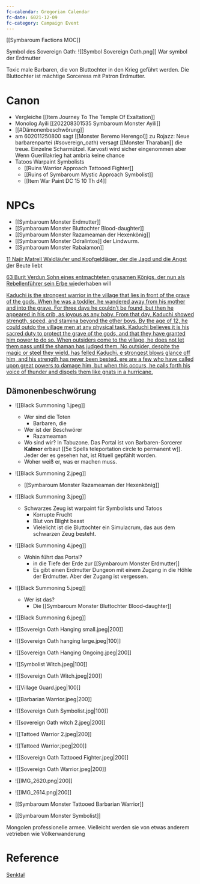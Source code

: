 ```yaml
---
fc-calendar: Gregorian Calendar
fc-date: 6021-12-09
fc-category: Campaign Event
---
```


[[Symbaroum Factions MOC]]

Symbol des Sovereign Oath: ![[Symbol Sovereign Oath.png]]
War symbol der Erdmutter


Toxic male Barbaren, die von Bluttochter in den Krieg geführt werden. Die Bluttochter ist mächtige Sorceress mit Patron Erdmutter.

# Canon
- Vergleiche [[Item Journey To The Temple Of Exaltation]]
- Monolog Ayili [[202208301535  Symbaroum Monster Ayili]]
- [[#Dämonenbeschwörung]]
- am 602011250800 sagt [[Monster Beremo Herengol]] zu Rojazz: Neue barbarenpartei (#sovereign_oath) versagt [[Monster Tharaban]] die treue.  Einzelne Scharmützel. Karvosti wird sicher eingenommen aber Wenn Guerillakrieg hat ambria keine chance
- Tatoos Warpaint Symbolists
	- [[Ruins Warrior Approach Tattooed Fighter]]
	- [[Ruins of Symbaroum Mystic Approach Symbolist]]
	- [[Item War Paint DC 15 10 Th d4]]

# NPCs
- [[Symbaroum Monster Erdmutter]]
- [[Symbaroum Monster Bluttochter Blood-daughter]]
- [[Symbaroum Monster Razameaman der Hexenkönig]]
- [[Symbaroum Monster Odralintos]] der Lindwurm.  
- [[Symbaroum Monster Rabaiamon]]

[11 Najir Matrell Waldläufer und Kopfgeldjäger, der die Jagd und die Angst d](https://docs.google.com/spreadsheets/d/1bAX5bh2bWl1-k-9ZEtnztlI-RaUvn_g-OVl1KFlUMFE/edit#gid=461967686&range=H259)er Beute liebt

[63 Burit Verdun Sohn eines entmachteten grusamen Königs, der nun als Rebellenführer sein Erbe wi](https://docs.google.com/spreadsheets/d/1bAX5bh2bWl1-k-9ZEtnztlI-RaUvn_g-OVl1KFlUMFE/edit#gid=461967686&range=H91)ederhaben will

[Kaduchi is the strongest warrior in the village that lies in front of the grave of the gods. When he was a toddler, he wandered away from his mother and into the grave. For three days he couldn’t be found, but then he appeared in his crib, as joyous as any baby. From that day, Kaduchi showed strength, speed, and stamina beyond the other boys. By the age of 12, he could outdo the village men at any physical task. Kaduchi believes it is his sacred duty to protect the grave of the gods, and that they have granted him power to do so. When outsiders come to the village, he does not let them pass until the shaman has judged them. No outsider, despite the magic or steel they wield, has felled Kaduchi. e strongest blows glance off him, and his strength has never been bested. ere are a few who have called upon great powers to damage him, but when this occurs, he calls forth his voice of thunder and dispels them like gnats in a hurricane.](https://docs.google.com/spreadsheets/d/1bAX5bh2bWl1-k-9ZEtnztlI-RaUvn_g-OVl1KFlUMFE/edit#gid=461967686&range=F161)

  


## Dämonenbeschwörung
- ![[Black Summoning 1.jpeg]]
	- Wer sind die Toten
		- Barbaren, die 
	- Wer ist der Beschwörer
		- Razameaman
	- Wo sind wir? In Tabuzone. Das Portal ist von Barbaren-Sorcerer **Kalmor** erbaut [[5e Spells teleportation circle to permanent w]]. Jeder der es gesehen hat, ist Rituell gepfählt worden.
	- Woher weiß er, was er machen muss.
- ![[Black Summoning 2.jpeg]]
 	- [[Symbaroum Monster Razameaman der Hexenkönig]]
- ![[Black Summoning 3.jpeg]]
	- Schwarzes Zeug ist warpaint für Symbolists und Tatoos
		- Korrupte Frucht
		- Blut von Blight beast
		- Vielelicht ist die Bluttochter ein Simulacrum, das aus dem schwarzen Zeug besteht.
- ![[Black Summoning 4.jpeg]]
	- Wohin führt das Portal?
		- in die Tiefe der Erde zur [[Symbaroum Monster Erdmutter]]
		- Es gibt einen Erdmutter Dungeon mit einem Zugang in die Höhle der Erdmutter. Aber der Zugang ist vergessen.
- ![[Black Summoning 5.jpeg]]
	- Wer ist das?
		- Die [[Symbaroum Monster Bluttochter Blood-daughter]]
- ![[Black Summoning 6.jpeg]]

- ![[Sovereign Oath Hanging small.jpeg|200]]
- ![[Sovereign Oath hanging large.jpeg|100]]
- ![[Sovereign Oath Hanging Ongoing.jpeg|200]]
- ![[Symbolist Witch.jpeg|100]]
- ![[Sovereign Oath Witch.jpeg|200]]
- ![[Village Guard.jpeg|100]]
- ![[Barbarian Warrior.jpeg|200]]
- ![[Sovereign Oath Symbolist.jpg|100]]
- ![[sovereign Oath witch 2.jpeg|200]]
- ![[Tattoed Warrior 2.jpeg|200]]
- ![[Tattoed Warrior.jpeg|200]]
- ![[Sovereign Oath Tattooed Fighter.jpeg|200]]
- ![[Sovereign Oath Warrior.jpeg|200]]
- ![[IMG_2620.png|200]]
-  ![[IMG_2614.png|200]]                          

- [[Symbaroum Monster Tattooed Barbarian Warrior]]
- [[Symbaroum Monster Symbolist]]




Mongolen professionelle armee. Vielleicht werden sie von etwas anderem vetrieben wie Völkerwanderung 

# Reference

[Senktal](https://docs.google.com/document/d/1nFPYotbUyj-ZrvzfT9qkkweBndqEeVo_DM53AvjoBww)



  






  

